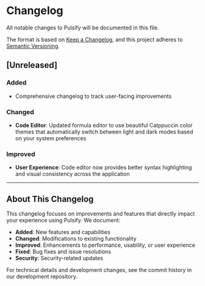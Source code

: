 # Changelog

All notable changes to Pulsify will be documented in this file.

The format is based on [Keep a Changelog](https://keepachangelog.com/en/1.0.0/),
and this project adheres to [Semantic Versioning](https://semver.org/spec/v2.0.0.html).

## [Unreleased]

### Added
- Comprehensive changelog to track user-facing improvements

### Changed
- **Code Editor**: Updated formula editor to use beautiful Catppuccin color themes that automatically switch between light and dark modes based on your system preferences

### Improved  
- **User Experience**: Code editor now provides better syntax highlighting and visual consistency across the application

---

## About This Changelog

This changelog focuses on improvements and features that directly impact your experience using Pulsify. We document:

- **Added**: New features and capabilities
- **Changed**: Modifications to existing functionality  
- **Improved**: Enhancements to performance, usability, or user experience
- **Fixed**: Bug fixes and issue resolutions
- **Security**: Security-related updates

For technical details and development changes, see the commit history in our development repository.
